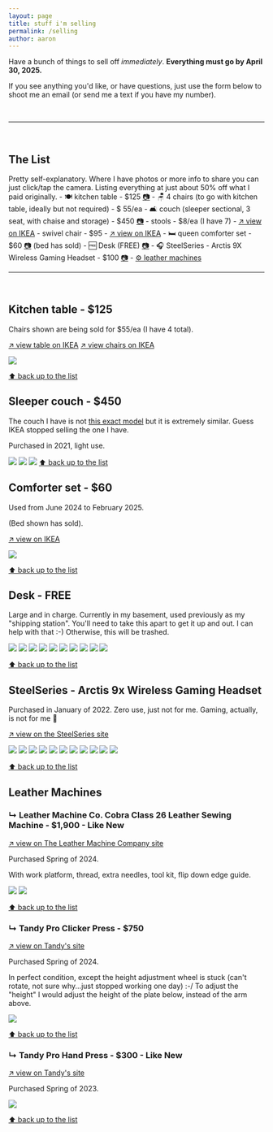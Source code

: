 ```yaml
---
layout: page
title: stuff i'm selling
permalink: /selling
author: aaron
---
```

Have a bunch of things to sell off <em>immediately</em>. <strong>Everything must go by April 30, 2025.</strong>

If you see anything you'd like, or have questions, just use the form below to shoot me an email (or send me a text if you have my number). 

<script data-letterbirduser="aaron" src="https://letterbird.co/embed/v1.js"></script>
<br />
<hr />
<br />
<h2 id="list">The List</h2>
Pretty self-explanatory. Where I have photos or more info to share you can just click/tap the camera. Listing everything at just about 50% off what I paid originally.
- 🍽️ kitchen table - $125 <a href="#table">📷</a>
- 🪑 4 chairs (to go with kitchen table, ideally but not required) - $ 55/ea
- 🛋️ couch (sleeper sectional, 3 seat, with chaise and storage) - $450 <a href="#couch">📷</a>
- stools - $8/ea (I have 7) - <a href="https://www.ikea.com/us/en/p/kyrre-stool-birch-60416925/" target="_blank" rel="noopener noreferrer">↗️ view on IKEA</a>
- swivel chair - $95 - <a href="https://www.ikea.com/us/en/p/odger-swivel-chair-white-beige-70308685/" target="_blank" rel="noopener noreferrer">↗️ view on IKEA</a>
- 🛏️ queen comforter set - $60 <a href="#comforter">📷</a> (bed has sold)
- 🆓 Desk (FREE) <a href="#desk">📷</a>
- 🎧 SteelSeries - Arctis 9X Wireless Gaming Headset - $100 <a href="#headset">📷</a>
- <a href="#leather">⚙️ leather machines</a>
<br />
<hr />
<br />
<h2 id="table">Kitchen table - $125</h2>
Chairs shown are being sold for $55/ea (I have 4 total).

<a href="https://www.ikea.com/us/en/p/lisabo-table-ash-veneer-70294339/" target="_blank" rel="noopener noreferrer">↗️ view table on IKEA</a>
<a href="https://www.ikea.com/us/en/p/roenninge-chair-birch-10422504/" target="_blank" rel="noopener noreferrer">↗️ view chairs on IKEA</a>

![](assets/img/selling/table.jpeg)

<a href="#list">⬆️ back up to the list</a>

<h2 id="couch">Sleeper couch - $450</h2>
The couch I have is not <a href="https://www.ikea.com/us/en/p/barsloev-3-seat-sleeper-sofa-with-chaise-tibbleby-beige-gray-50541581/" target="_blank" rel="noopener noreferrer">this exact model</a> but it is extremely similar. Guess IKEA stopped selling the one I have. 

Purchased in 2021, light use. 

![](assets/img/selling/couch1.jpeg)
![](assets/img/selling/couch2.jpeg)
![](assets/img/selling/couch3.jpeg)
<a href="#list">⬆️ back up to the list</a>

<h2 id="comforter">Comforter set - $60</h2>
Used from June 2024 to February 2025. 

(Bed shown has sold).

<a href="https://www.ikea.com/us/en/p/piggtistel-comforter-set-dark-blue-30577062/" target="_blank" rel="noopener noreferrer">↗️ view on IKEA</a>

![](assets/img/selling/bed1.jpeg)

<a href="#list">⬆️ back up to the list</a>

<h2 id="desk">Desk - FREE</h2>
Large and in charge. Currently in my basement, used previously as my "shipping station". You'll need to take this apart to get it up and out. I can help with that :-) Otherwise, this will be trashed.

![](assets/img/selling/desk1.jpeg)
![](assets/img/selling/desk2.jpeg)
![](assets/img/selling/desk3.jpeg)
![](assets/img/selling/desk4.jpeg)
![](assets/img/selling/desk5.jpeg)
![](assets/img/selling/desk6.jpeg)
![](assets/img/selling/desk7.jpeg)
![](assets/img/selling/desk8.jpeg)
![](assets/img/selling/desk9.jpeg)
![](assets/img/selling/desk10.jpeg)

<a href="#list">⬆️ back up to the list</a>

<h2 id="headset">SteelSeries - Arctis 9x Wireless Gaming Headset</h2>
Purchased in January of 2022. Zero use, just not for me. Gaming, actually, is not for me 🤣

<a href="https://steelseries.com/gaming-headsets/arctis-9x" target="_blank" rel="noopener noreferrer">↗️ view on the SteelSeries site</a>

![](assets/img/selling/steelseries/steelseries1.jpeg)
![](assets/img/selling/steelseries/steelseries2.jpeg)
![](assets/img/selling/steelseries/steelseries3.jpeg)
![](assets/img/selling/steelseries/steelseries4.jpeg)
![](assets/img/selling/steelseries/steelseries5.jpeg)
![](assets/img/selling/steelseries/steelseries6.jpeg)
![](assets/img/selling/steelseries/steelseries7.jpeg)
![](assets/img/selling/steelseries/steelseries8.jpeg)
![](assets/img/selling/steelseries/steelseries9.jpeg)
![](assets/img/selling/steelseries/steelseries10.jpeg)
![](assets/img/selling/steelseries/steelseries11.jpeg)

<a href="#list">⬆️ back up to the list</a>
<h2 id="leather">Leather Machines</h2>

<h3>↳ Leather Machine Co. Cobra Class 26 Leather Sewing Machine - $1,900 - Like New</h3>

<a href="https://leathermachineco.com/product/cobra-class-26/" target="_blank" rel="noopener noreferrer">↗️ view on The Leather Machine Company site</a>

Purchased Spring of 2024.

With work platform, thread, extra needles, tool kit, flip down edge guide.

![](assets/img/selling/sewingmachine1.jpeg)
![](assets/img/selling/sewingmachine2.jpeg)

<a href="#list">⬆️ back up to the list</a>

<h3>↳ Tandy Pro Clicker Press - $750</h3>

<a href="https://tandyleather.com/products/tandypro-r-clicker-press" target="_blank" rel="noopener noreferrer">↗️ view on Tandy's site</a>

Purchased Spring of 2024.

In perfect condition, except the height adjustment wheel is stuck (can't rotate, not sure why...just stopped working one day) :-/ To adjust the "height" I would adjust the height of the plate below, instead of the arm above.

![](assets/img/selling/clickerpress.jpeg)

<a href="#list">⬆️ back up to the list</a>

<h3>↳ Tandy Pro Hand Press - $300 - Like New</h3>

<a href="https://tandyleather.com/products/tandypro-r-hand-press?_pos=1&_sid=53af11ed0&_ss=r" target="_blank" rel="noopener noreferrer">↗️ view on Tandy's site</a>

Purchased Spring of 2023.

![](assets/img/selling/handpress.jpeg)

<a href="#list">⬆️ back up to the list</a>
